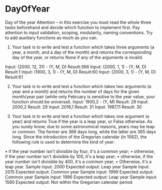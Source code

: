 # DayOfYear

Day of the year
Attention – in this exercise you must read the whole three
tasks beforehand and decide which function to implement
first.
Pay attention to input validation, scoping, modularity,
naming conventions.
Try to add auxiliary functions as much as you can.
1. Your task is to write and test a function which takes
three arguments (a year, a month, and a day of the
month) and returns the corresponding day of the year, or
returns None if any of the arguments is invalid.

Input: (2000, 12, 31) - (Y, M, D)
Result:366
Input: (2000, 1, 1) - (Y, M, D)
Result:1
Input: (1900, 3, 1) - (Y, M, D)
Result:60
Input: (2000, 3, 1) - (Y, M, D)
Result:61

2. Your task is to write and test a function which takes
two arguments (a year and a month) and returns the
number of days for the given month/year pair (while only
February is sensitive to the year value, your function
should be universal).
Input: 1900,2 - (Y, M)
Result: 28
Input: 2000,2
Result: 29
Input: 2016,1
Result: 31
Input: 1987,11
Result: 30

3. Your task is to write and test a function which takes
one argument (a year) and returns True if the year is a
leap year, or False otherwise.
As you surely know, due to some astronomical reasons, years
may be leap or common. The former are 366 days long, while
the latter are 365 days long.
Since the introduction of the Gregorian calendar (in 1582),
the following rule is used to determine the kind of year:

• if the year number isn't divisible by four, it's a
common year;
• otherwise, if the year number isn't divisible by 100,
it's a leap year;
• otherwise, if the year number isn't divisible by 400,
it's a common year;
• Otherwise, it's a leap year.
Sample input: 2000
Expected output: Leap year
Sample input: 2015
Expected output: Common year
Sample input: 1999
Expected output: Common year
Sample input: 1996
Expected output: Leap year
Sample input: 1580
Expected output: Not within the Gregorian calendar period
